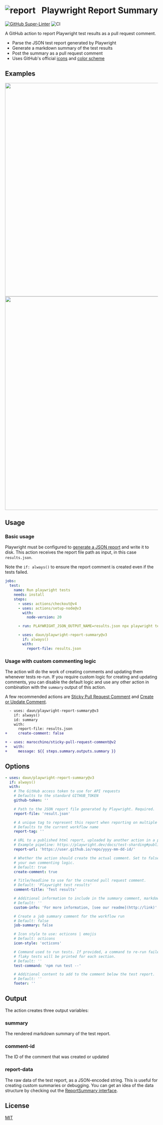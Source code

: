 # ![report](https://icongr.am/octicons/comment-discussion.svg?size=22&color=abb4bf)   Playwright Report Summary

[![GitHub Super-Linter](https://github.com/actions/typescript-action/actions/workflows/linter.yml/badge.svg)](https://github.com/super-linter/super-linter)
![CI](https://github.com/actions/typescript-action/actions/workflows/ci.yml/badge.svg)

A GitHub action to report Playwright test results as a pull request comment.

- Parse the JSON test report generated by Playwright
- Generate a markdown summary of the test results
- Post the summary as a pull request comment
- Uses GitHub's official [icons](https://primer.style/design/foundations/icons) and [color scheme](https://primer.style/design/foundations/color)

## Examples

<img src="assets/comment-passed.png" width="701">

<img src="assets/comment-failed.png" width="701">

## Usage

### Basic usage

Playwright must be configured to [generate a JSON report](https://playwright.dev/docs/test-reporters#json-reporter)
and write it to disk. This action receives the report file path as input, in this case `results.json`.

Note the `if: always()` to ensure the report comment is created even if the tests failed.

```yaml
jobs:
  test:
    name: Run playwright tests
    needs: install
    steps:
      - uses: actions/checkout@v4
      - uses: actions/setup-node@v3
        with:
          node-version: 20

      - run: PLAYWRIGHT_JSON_OUTPUT_NAME=results.json npx playwright test --reporter=json

      - uses: daun/playwright-report-summary@v3
        if: always()
        with:
          report-file: results.json
```

### Usage with custom commenting logic

The action will do the work of creating comments and updating them whenever tests re-run. If you
require custom logic for creating and updating comments, you can disable the default logic and use
any other action in combination with the `summary` output of this action.

A few recommended actions are
[Sticky Pull Request Comment](https://github.com/marketplace/actions/sticky-pull-request-comment)
and [Create or Update Comment](https://github.com/marketplace/actions/create-or-update-comment).

```diff
  - uses: daun/playwright-report-summary@v3
    if: always()
    id: summary
    with:
      report-file: results.json
+     create-comment: false

+ - uses: marocchino/sticky-pull-request-comment@v2
+   with:
+     message: ${{ steps.summary.outputs.summary }}
```

## Options

```yaml
- uses: daun/playwright-report-summary@v3
  if: always()
  with:
    # The GitHub access token to use for API requests
    # Defaults to the standard GITHUB_TOKEN
    github-token: ''

    # Path to the JSON report file generated by Playwright. Required.
    report-file: 'result.json'

    # A unique tag to represent this report when reporting on multiple test runs
    # Defaults to the current workflow name
    report-tag: ''

    # URL to a published html report, uploaded by another action in a previous step.
    # Example pipeline: https://playwright.dev/docs/test-sharding#publishing-report-on-the-web
    report-url: 'https://user.github.io/repo/yyyy-mm-dd-id/'

    # Whether the action should create the actual comment. Set to false to implement
    # your own commenting logic.
    # Default: true
    create-comment: true

    # Title/headline to use for the created pull request comment.
    # Default: 'Playwright test results'
    comment-title: 'Test results'

    # Additional information to include in the summary comment, markdown-formatted
    # Default: ''
    custom-info: 'For more information, [see our readme](http://link)'

    # Create a job summary comment for the workflow run
    # Default: false
    job-summary: false

    # Icon style to use: octicons | emojis
    # Default: octicons
    icon-style: 'octicons'

    # Command used to run tests. If provided, a command to re-run failed or
    # flaky tests will be printed for each section.
    # Default: ''
    test-command: 'npm run test --'

    # Additional content to add to the comment below the test report.
    # Default: ''
    footer: ''
```

## Output

The action creates three output variables:

### summary

The rendered markdown summary of the test report.

### comment-id

The ID of the comment that was created or updated

### report-data

The raw data of the test report, as a JSON-encoded string. This is
useful for creating custom summaries or debugging. You can get an idea
of the data structure by checking out the [ReportSummary interface](https://github.com/daun/playwright-report-summary/blob/main/src/report.ts#L13).

## License

[MIT](./LICENSE)
